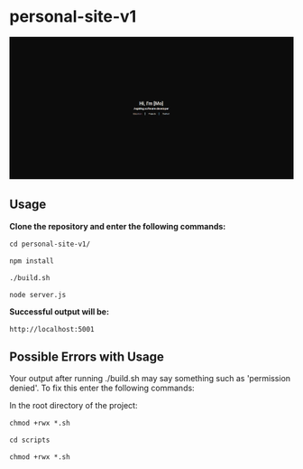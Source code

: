 # **personal-site-v1**

![alt text](./assets/README_IMAGE.png)

## **Usage**
**Clone the repository and enter the following commands:**
```
cd personal-site-v1/
```

```
npm install
```

```
./build.sh
```

```
node server.js
```
**Successful output will be:**
```
http://localhost:5001
```

## **Possible Errors with Usage**

Your output after running ./build.sh may say something such as 'permission denied'. To fix this enter the following commands:

In the root directory of the project:
```
chmod +rwx *.sh
```

```
cd scripts
```

```
chmod +rwx *.sh
```
